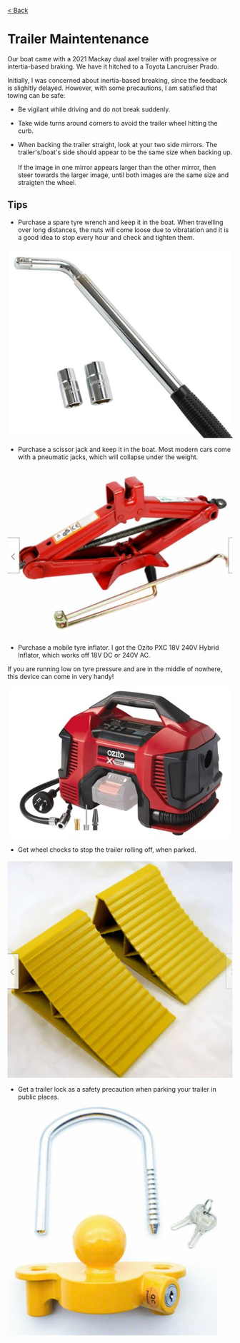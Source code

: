 [< Back](/README.md)

# Trailer Maintentenance

Our boat came with a 2021 Mackay dual axel trailer with progressive or intertia-based braking.
We have it hitched to a Toyota Lancruiser Prado.  

Initially, I was concerned about inertia-based breaking, since the feedback is slighltly delayed.
However, with some precautions, I am satisfied that towing can be safe:

* Be vigilant while driving and do not break suddenly.

* Take wide turns around corners to avoid the trailer wheel hitting the curb.

* When backing the trailer straight, look at your two side mirrors. 
The trailer's/boat's side should appear to be the same size when backing up.<br/></br>
If the image in one mirror appears larger than the other mirror, then steer towards the larger image, until both images are the same size and straigten the wheel.

## Tips

* Purchase a spare tyre wrench and keep it in the boat. When travelling over long distances, 
the nuts will come loose due to vibratation and it is a good idea to stop every hour and check and tighten them.

![Tyre Wrench](/images/TyreWrench.JPG)

* Purchase a scissor jack and keep it in the boat. Most modern cars come with a pneumatic jacks, which will collapse under the weight. 

![Scissor jack](/images/ScissorJack.JPG)

* Purchase a mobile tyre inflator. I got the Ozito PXC 18V 240V Hybrid Inflator, which works off 18V DC or 240V AC. 

If you are running low on tyre pressure and are in the middle of nowhere, this device can come in very handy!

![Ozito Inflator](/images/OzitoInflator.JPG)

* Get wheel chocks to stop the trailer rolling off, when parked.

![Wheel Chocks](/images/WheelChocks.JPG)

* Get a trailer lock as a safety precaution when parking your trailer in public places.

![Trailer Lock](/images/TrailerLock.JPG)